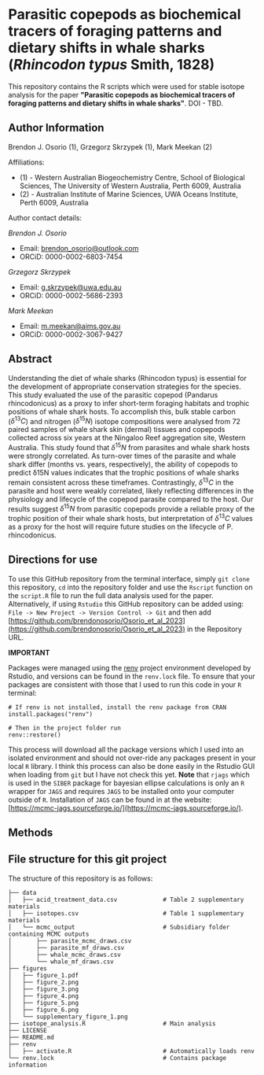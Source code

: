 # Parasitic copepods as biochemical tracers of foraging patterns and dietary shifts in whale sharks (*Rhincodon typus* Smith, 1828)

This repository contains the R scripts which were used for stable isotope analysis for the paper **"Parasitic copepods as biochemical tracers of foraging patterns and dietary shifts in whale sharks"**.
DOI - TBD.

## Author Information
Brendon J. Osorio (1), Grzegorz Skrzypek (1), Mark Meekan (2)

Affiliations:
* (1) - Western Australian Biogeochemistry Centre, School of Biological Sciences, The University of Western Australia, Perth 6009, Australia 
* (2) - Australian Institute of Marine Sciences, UWA Oceans Institute, Perth 6009, Australia

Author contact details:

*Brendon J. Osorio*
* Email: brendon_osorio@outlook.com
* ORCiD: 0000-0002-6803-7454

*Grzegorz Skrzypek*
* Email: g.skrzypek@uwa.edu.au
* ORCiD: 0000-0002-5686-2393

*Mark Meekan*
* Email: m.meekan@aims.gov.au
* ORCiD: 0000-0002-3067-9427

## Abstract
Understanding the diet of whale sharks (Rhincodon typus) is essential for the development of appropriate conservation strategies for the species. This study evaluated the use of the parasitic copepod (Pandarus rhincodonicus) as a proxy to infer short-term foraging habitats and trophic positions of whale shark hosts. To accomplish this, bulk stable carbon ($\delta^{13}C$) and nitrogen ($\delta^{15}N$) isotope compositions were analysed from 72 paired samples of whale shark skin (dermal) tissues and copepods collected across six years at the Ningaloo Reef aggregation site, Western Australia. This study found that $\delta^{15}N$ from parasites and whale shark hosts were strongly correlated. As turn-over times of the parasite and whale shark differ (months vs. years, respectively), the ability of copepods to predict δ15N values indicates that the trophic positions of whale sharks remain consistent across these timeframes. Contrastingly, $\delta^{13}C$ in the parasite and host were weakly correlated, likely reflecting differences in the physiology and lifecycle of the copepod parasite compared to the host. Our results suggest $\delta^{15}N$ from parasitic copepods provide a reliable proxy of the trophic position of their whale shark hosts, but interpretation of $\delta^{13}C$ values as a proxy for the host will require future studies on the lifecycle of P. rhincodonicus.

## Directions for use

To use this GitHub repository from the terminal interface, simply `git clone` this repository, `cd` into the repository folder  and use the `Rscript` function on the `script.R` file to run the full data analysis used for the paper.
Alternatively, if using `Rstudio` this GitHub repository can be added using: `File -> New Project -> Version Control -> Git` and then add [https://github.com/brendonosorio/Osorio_et_al_2023](https://github.com/brendonosorio/Osorio_et_al_2023) in the Repository URL.

**IMPORTANT**

Packages were managed using the [renv](https://rstudio.github.io/renv/index.html) project environment developed by Rstudio, and versions can be found in the `renv.lock` file. To ensure that your packages are consistent with those that I used to run this code in your `R` terminal:

```
# If renv is not installed, install the renv package from CRAN
install.packages("renv")

# Then in the project folder run
renv::restore()
```

This process will download all the package versions which I used into an isolated environment and should not over-ride any packages present in your local `R` library.
I think this process can also be done easily in the Rstudio GUI when loading from `git` but I have not check this yet.
**Note** that `rjags` which is used in the `SIBER` package for bayesian ellipse calculations is only an `R` wrapper for `JAGS` and requires `JAGS` to be installed onto your computer outside of `R`.
Installation of `JAGS` can be found in at the website: [https://mcmc-jags.sourceforge.io/](https://mcmc-jags.sourceforge.io/).

## Methods


## File structure for this git project

The structure of this repository is as follows:

```
├── data
│   ├── acid_treatment_data.csv             # Table 2 supplementary materials
│   ├── isotopes.csv                        # Table 1 supplementary materials
│   └── mcmc_output                         # Subsidiary folder containing MCMC outputs
│       ├── parasite_mcmc_draws.csv
│       ├── parasite_mf_draws.csv
│       ├── whale_mcmc_draws.csv
│       └── whale_mf_draws.csv
├── figures
│   ├── figure_1.pdf
│   ├── figure_2.png
│   ├── figure_3.png
│   ├── figure_4.png
│   ├── figure_5.png
│   ├── figure_6.png
│   └── supplementary_figure_1.png
├── isotope_analysis.R                      # Main analysis 
├── LICENSE
├── README.md
├── renv
│   ├── activate.R                          # Automatically loads renv
└── renv.lock                               # Contains package information
```

